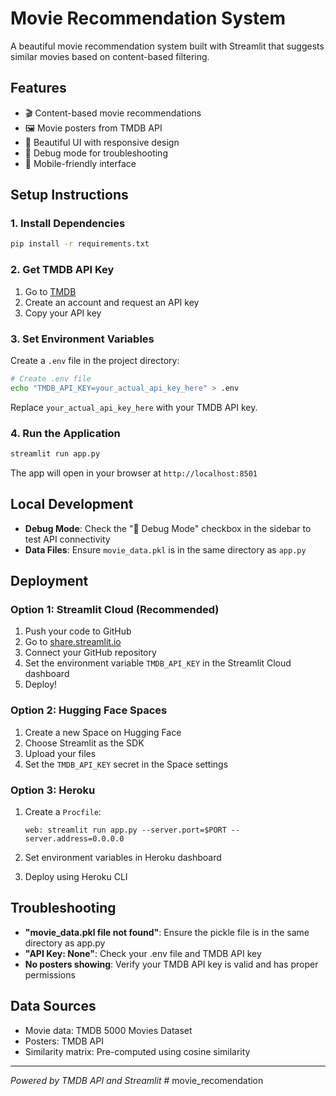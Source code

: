 # Movie Recommendation System

A beautiful movie recommendation system built with Streamlit that suggests similar movies based on content-based filtering.

## Features

- 🎬 Content-based movie recommendations
- 🖼️ Movie posters from TMDB API
- 🎨 Beautiful UI with responsive design
- 🔧 Debug mode for troubleshooting
- 📱 Mobile-friendly interface

## Setup Instructions

### 1. Install Dependencies

```bash
pip install -r requirements.txt
```

### 2. Get TMDB API Key

1. Go to [TMDB](https://www.themoviedb.org/settings/api)
2. Create an account and request an API key
3. Copy your API key

### 3. Set Environment Variables

Create a `.env` file in the project directory:

```bash
# Create .env file
echo "TMDB_API_KEY=your_actual_api_key_here" > .env
```

Replace `your_actual_api_key_here` with your TMDB API key.

### 4. Run the Application

```bash
streamlit run app.py
```

The app will open in your browser at `http://localhost:8501`

## Local Development

- **Debug Mode**: Check the "🔧 Debug Mode" checkbox in the sidebar to test API connectivity
- **Data Files**: Ensure `movie_data.pkl` is in the same directory as `app.py`

## Deployment

### Option 1: Streamlit Cloud (Recommended)

1. Push your code to GitHub
2. Go to [share.streamlit.io](https://share.streamlit.io)
3. Connect your GitHub repository
4. Set the environment variable `TMDB_API_KEY` in the Streamlit Cloud dashboard
5. Deploy!

### Option 2: Hugging Face Spaces

1. Create a new Space on Hugging Face
2. Choose Streamlit as the SDK
3. Upload your files
4. Set the `TMDB_API_KEY` secret in the Space settings

### Option 3: Heroku

1. Create a `Procfile`:
   ```
   web: streamlit run app.py --server.port=$PORT --server.address=0.0.0.0
   ```

2. Set environment variables in Heroku dashboard
3. Deploy using Heroku CLI

## Troubleshooting

- **"movie_data.pkl file not found"**: Ensure the pickle file is in the same directory as app.py
- **"API Key: None"**: Check your .env file and TMDB API key
- **No posters showing**: Verify your TMDB API key is valid and has proper permissions

## Data Sources

- Movie data: TMDB 5000 Movies Dataset
- Posters: TMDB API
- Similarity matrix: Pre-computed using cosine similarity

---

*Powered by TMDB API and Streamlit*
#   m o v i e _ r e c o m e n d a t i o n  
 